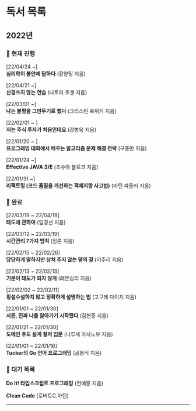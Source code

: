 # 독서 목록

## 2022년

### 📒 현재 진행

[22/04/24 ~]  
**심리학이 불안에 답하다** (황양밍 지음)  

[22/04/21 ~]  
**신경쓰지 않는 연습** (나토리 호겐 지음)  

[22/03/01 ~]  
**나는 불평을 그만두기로 했다** (크리스틴 르위키 지음)  

[22/02/01 ~ ]  
**저는 주식 투자가 처음인데요** (강병욱 지음)

[22/01/20 ~ ]  
**프로그래밍 대회에서 배우는 알고리즘 문제 해결 전략** (구종만 지음)

[22/01/24 ~]  
**Effective JAVA 3/E** (조슈아 블로크 지음)

[22/01/31 ~]  
**리팩토링 (코드 품질을 개선하는 객체지향 사고법)** (마틴 파울러 지음)  

### 📗 완료

[22/03/19 ~ 22/04/19]  
**태도에 관하여** (임경선 지음)  

[22/03/12 ~ 22/03/19]  
**시간관리 7가지 법칙** (짐론 지음)

[22/02/15 ~ 22/02/26]  
**당당하게 말하지만 상처 주지 않는 말의 결** (이주리 지음)

[22/02/13 ~ 22/02/13]  
**기분이 태도가 되지 않게** (레몬심리 지음)

[22/02/02 ~ 22/02/11]  
**횡설수설하지 않고 정확하게 설명하는 법** (고구레 다이치 지음)  

[22/01/01 ~ 22/01/30]  
**서른, 진짜 나를 알아가기 시작했다** (김현중 지음)  

[22/01/21 ~ 22/01/30]  
**도메인 주도 설계 철저 입문** (나루세 마사노부 지음)  

[22/01/01 ~ 22/01/16]  
**Tucker의 Go 언어 프로그래밍** (공봉식 지음)

### 📕 대기 목록

**Do it! 타입스크립트 프로그래밍** (전예홍 지음)

**Clean Code** (로버트C.마틴)

---